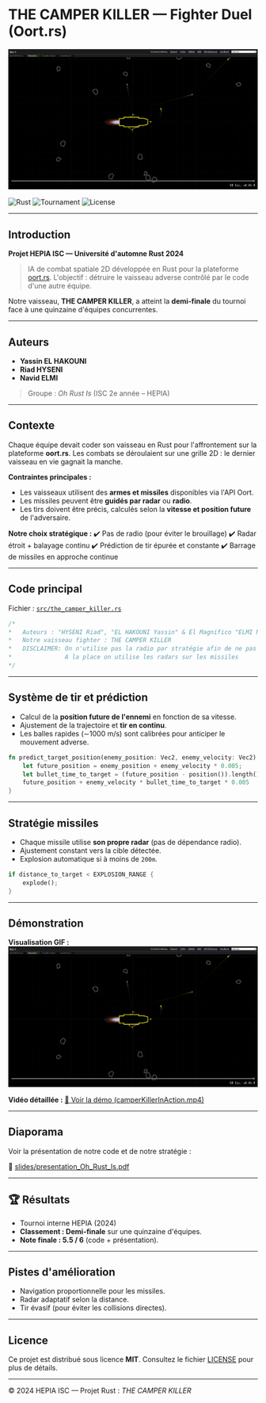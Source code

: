 # THE CAMPER KILLER — Fighter Duel (Oort.rs)

![Visual Demo](media/visual.gif)

![Rust](https://img.shields.io/badge/Rust-stable-orange)
![Tournament](https://img.shields.io/badge/Status-Demi--finale-success)
![License](https://img.shields.io/badge/License-MIT-blue)

---

## Introduction

**Projet HEPIA ISC — Université d'automne Rust 2024**

> IA de combat spatiale 2D développée en Rust pour la plateforme [oort.rs](https://oort.rs).
> L'objectif : détruire le vaisseau adverse contrôlé par le code d'une autre équipe.

Notre vaisseau, **THE CAMPER KILLER**, a atteint la **demi-finale** du tournoi face à une quinzaine d'équipes concurrentes.

---

## Auteurs

* **Yassin EL HAKOUNI**
* **Riad HYSENI**
* **Navid ELMI**

> Groupe : *Oh Rust Is* (ISC 2e année – HEPIA)

---

## Contexte

Chaque équipe devait coder son vaisseau en Rust pour l'affrontement sur la plateforme **oort.rs**.
Les combats se déroulaient sur une grille 2D : le dernier vaisseau en vie gagnait la manche.

**Contraintes principales :**

* Les vaisseaux utilisent des **armes et missiles** disponibles via l'API Oort.
* Les missiles peuvent être **guidés par radar** ou **radio**.
* Les tirs doivent être précis, calculés selon la **vitesse et position future** de l'adversaire.

**Notre choix stratégique :**
✔️ Pas de radio (pour éviter le brouillage)
✔️ Radar étroit + balayage continu
✔️ Prédiction de tir épurée et constante
✔️ Barrage de missiles en approche continue

---

## Code principal

Fichier : [`src/the_camper_killer.rs`](src/the_camper_killer.rs)

```rust
/*
*   Auteurs : "HYSENI Riad", "EL HAKOUNI Yassin" & El Magnifico "ELMI Navid"
*   Notre vaisseau fighter : THE CAMPER KILLER
*   DISCLAIMER: On n'utilise pas la radio par stratégie afin de ne pas se faire brouiller nos missiles
*               A la place on utilise les radars sur les missiles
*/
```

---

## Système de tir et prédiction

* Calcul de la **position future de l'ennemi** en fonction de sa vitesse.
* Ajustement de la trajectoire et **tir en continu**.
* Les balles rapides (∼1000 m/s) sont calibrées pour anticiper le mouvement adverse.

```rust
fn predict_target_position(enemy_position: Vec2, enemy_velocity: Vec2) -> Vec2 {
    let future_position = enemy_position + enemy_velocity * 0.005;
    let bullet_time_to_target = (future_position - position()).length() / BULLET_SPEED;
    future_position + enemy_velocity * bullet_time_to_target * 0.005
}
```

---

## Stratégie missiles

* Chaque missile utilise **son propre radar** (pas de dépendance radio).
* Ajustement constant vers la cible détectée.
* Explosion automatique si à moins de `200m`.

```rust
if distance_to_target < EXPLOSION_RANGE {
    explode();
}
```

---

## Démonstration

**Visualisation GIF :**
![Demo GIF](media/visual.gif)

**Vidéo détaillée :**
[🎥 Voir la démo (camperKillerInAction.mp4)](media/camperKillerInAction.mp4)

---

## Diaporama

Voir la présentation de notre code et de notre stratégie :

📄 [slides/presentation_Oh_Rust_Is.pdf](slides/presentation_Oh_Rust_Is.pdf)

---

## 🏆 Résultats

* Tournoi interne HEPIA (2024)
* **Classement : Demi-finale** sur une quinzaine d'équipes.
* **Note finale : 5.5 / 6** (code + présentation).

---

## Pistes d'amélioration

* Navigation proportionnelle pour les missiles.
* Radar adaptatif selon la distance.
* Tir évasif (pour éviter les collisions directes).

---

## Licence

Ce projet est distribué sous licence **MIT**.
Consultez le fichier [LICENSE](LICENSE) pour plus de détails.

---

© 2024 HEPIA ISC — Projet Rust : *THE CAMPER KILLER*
